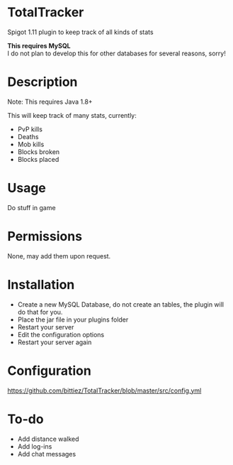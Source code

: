 # TotalTracker

Spigot 1.11 plugin to keep track of all kinds of stats

**This requires MySQL**   
I do not plan to develop this for other databases for several reasons, sorry!

# Description
Note: This requires Java 1.8+

This will keep track of many stats, currently:
- PvP kills
- Deaths
- Mob kills
- Blocks broken
- Blocks placed

# Usage

Do stuff in game

# Permissions

None, may add them upon request.


# Installation

- Create a new MySQL Database, do not create an tables, the plugin will do that for you.
- Place the jar file in your plugins folder
- Restart your server
- Edit the configuration options
- Restart your server again


# Configuration


https://github.com/bittiez/TotalTracker/blob/master/src/config.yml

# To-do
- Add distance walked
- Add log-ins
- Add chat messages